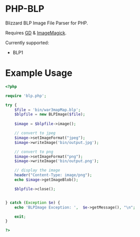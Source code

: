 # PHP-BLP
Blizzard BLP Image File Parser for PHP.

Requires [GD](http://php.net/manual/en/book.image.php) & [ImageMagick](http://php.net/manual/en/book.imagick.php).

Currently supported:
* BLP1

Example Usage
==========

```php
<?php

require 'blp.php';

try {
    $file = 'bin/war3mapMap.blp';
    $blpfile = new BLPImage($file);
   
    $image = $blpfile->image();

    // convert to jpeg
    $image->setImageFormat("jpeg");
    $image->writeImage('bin/output.jpg');

    // convert to png
    $image->setImageFormat("png");
    $image->writeImage('bin/output.png');

    // display the image
    header("Content-Type: image/png");
    echo $image->getImageBlob();

    $blpfile->close();


} catch (Exception $e) {
    echo 'BLPImage Exception: ',  $e->getMessage(), "\n";

    exit;
}

?>
```